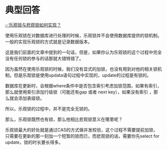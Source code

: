 # 典型回答

[✅乐观锁与悲观锁如何实现？](https://www.yuque.com/hollis666/fo22bm/ionc18?view=doc_embed)

使用乐观锁在对数据库进行处理的时候，乐观锁并不会使用数据库提供的锁机制。一般的实现乐观锁的方式就是记录数据版本。

这是我们前面的文章中提到的一句话，但是，如果你认为乐观锁的这个过程中完全没有任何锁的参与的话那就大错特错了。

因为虽然在使用乐观锁的时候，我们没有显式的加锁，也没有用到对他的相关锁机制。但是乐观锁是使用updata语句过程中实现的，update的过程是有锁的。

数据库在更新时，会根据where条件中是否包含索引考虑加锁范围，如果有索引，那么就使用索引添加行级锁（可能还有gap 或者 next key），如果没有索引 ，那么就会添加表级锁。

所以，乐观锁的过程中，并不是完全无锁的。

那么，乐观锁既然也有锁，那么他相比悲观锁意义在哪里呢？

乐观锁最大的好处就是通过CAS的方式做并发校验，这个过程不需要提前加锁，只需要在更新的那一刻加一个短暂的锁而已，而悲观锁的话，需要你先select for update，锁的时长要长得多。
